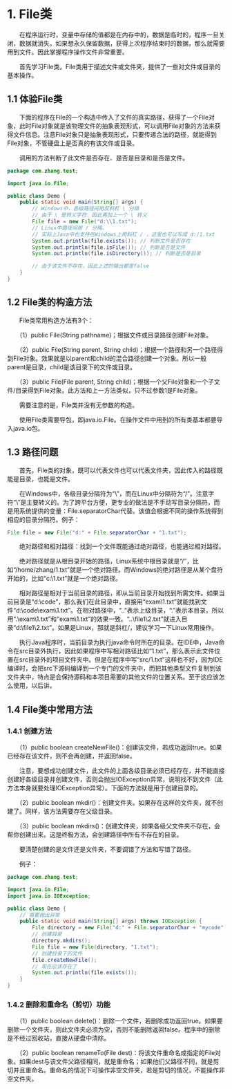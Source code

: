 # 1. File类

　　在程序运行时，变量中存储的值都是在内存中的，数据是临时的，程序一旦关闭，数据就消失。如果想永久保留数据，获得上次程序结束时的数据，那么就需要用到文件。因此掌握程序操作文件非常重要。

　　首先学习File类。File类用于描述文件或文件夹，提供了一些对文件或目录的基本操作。

## 1.1 体验File类

　　下面的程序在File的一个构造中传入了文件的真实路径，获得了一个File对象，此时File对象就是该物理文件的抽象表现形式，可以调用File对象的方法来获得文件信息。注意File对象只是抽象表现形式，只要传递合法的路径，就能得到File对象，不管硬盘上是否真的有该文件或目录。

　　调用的方法判断了此文件是否存在、是否是目录和是否是文件。

```java
package com.zhang.test;

import java.io.File;

public class Demo {
    public static void main(String[] args) {
        // Windows中，各级路径间用反斜杠 \ 分隔
        // 由于 \ 是转义字符，因此再加上一个 \ 转义
        File file = new File("d:\\1.txt");
        // Linux中路径间用 / 分隔。
        // 实际上Java中也支持在Windows上用斜杠 / ，这里也可以写成 d:/1.txt
        System.out.println(file.exists()); // 判断文件是否存在
        System.out.println(file.isFile()); // 判断是否是文件
        System.out.println(file.isDirectory()); // 判断是否是目录

        // 由于该文件不存在，因此上述的输出都是false
    }
}
```

## 1.2 File类的构造方法

　　File类常用构造方法有3个：

　　（1）public File(String pathname)；根据文件或目录路径创建File对象。

　　（2）public File(String parent, String child)；根据一个路径和另一个路径得到File对象。效果就是以parent和child的混合路径创建一个对象。所以一般parent是目录，child是该目录下的文件或目录。

　　（3）public File(File parent, String child)；根据一个父File对象和一个子文件/目录得到File对象。此方法和上一方法类似，只不过参数1是File对象。

　　需要注意的是，File类并没有无参数的构造。

　　使用File类需要导包，即java.io.File。在操作文件中用到的所有类基本都要导入java.io包。

## 1.3 路径问题

　　首先，File类的对象，既可以代表文件也可以代表文件夹，因此传入的路径既能是目录，也能是文件。

　　在Windows中，各级目录分隔符为“\”，而在Linux中分隔符为“/”。注意字符“\”是主要转义的。为了跨平台方便，更专业的做法是不手动写目录分隔符，而是用系统提供的变量：File.separatorChar代替。该值会根据不同的操作系统得到相应的目录分隔符。例子：

```java
File file = new File("d:" + File.separatorChar + "1.txt");
```

　　绝对路径和相对路径：找到一个文件既能通过绝对路径，也能通过相对路径。

　　绝对路径就是从根目录开始的路径，Linux系统中根目录就是“/”，比如“/home/zhang/1.txt”就是一个绝对路径。而Windows的绝对路径是从某个盘符开始的，比如“c:\1.txt”就是一个绝对路径。

　　相对路径是相对于当前目录的路径，即从当前目录开始找到所需文件。如果当前目录是“d:\code”，那么我们在此目录中，直接用“exam\1.txt”就能找到文件“d:\code\exam\1.txt”。在相对路径中，“..”表示上级目录，“.”表示本目录，所以用“.\exam\1.txt”和“exam\1.txt”的效果一致。“..\file1\2.txt”就进入目录“d:\file1\2.txt”。如果是Linux，那就是斜杠/，建议学习一下Linux常用操作。

　　执行Java程序时，当前目录为执行java命令时所在的目录。在IDE中，Java命令在src目录外执行，因此如果程序中写相对路径比如“1.txt”，那么表示此文件位置在src目录外的项目文件夹中。但是在程序中写“src/1.txt”这样也不好，因为IDE编译时，会把src下源码编译到一个专门的文件夹中，而把其他类型文件复制到该文件夹中，特点是会保持源码和本项目需要的其他文件的位置关系。至于这应该怎么使用，以后讲。

## 1.4 File类中常用方法

### 1.4.1 创建方法

　　（1）public boolean createNewFile()：创建该文件，若成功返回true。如果已经存在该文件，则不会再创建，并返回false。

　　注意，要想成功创建文件，此文件的上面各级目录必须已经存在，并不能直接创建好各级目录并创建文件，否则会抛出IOException异常，说明找不到文件（此方法本身就要处理IOException异常）。下面的方法就是用于创建目录的。

　　（2）public boolean mkdir()：创建文件夹。如果存在这样的文件夹，就不创建了。同样，该方法需要存在父级目录。

　　（3）public boolean mkdirs()：创建文件夹，如果各级父文件夹不存在，会帮你创建出来。这是终极方法，会创建路径中所有不存在的目录。

　　要清楚创建的是文件还是文件夹，不要调错了方法和写错了路径。

　　例子：

```java
package com.zhang.test;

import java.io.File;
import java.io.IOException;

public class Demo {
    // 需要抛出异常
    public static void main(String[] args) throws IOException {
        File directory = new File("d:" + File.separatorChar + "mycode");
        // 创建目录
        directory.mkdirs();
        File file = new File(directory, "1.txt");
        // 创建目录下的文件
        file.createNewFile();
        // 现在应该存在了
        System.out.println(file.exists());
    }
}
```

### 1.4.2 删除和重命名（剪切）功能

　　（1）public boolean delete()：删除一个文件，若删除成功返回true。如果要删除一个文件夹，则此文件夹必须为空，否则不能删除返回false。程序中的删除是不经过回收站，直接从硬盘中清除。

　　（2）public boolean renameTo(File dest)：将该文件重命名成指定的File对象。如果dest与该文件父路径相同，就是重命名；如果他们父路径不同，就是剪切并且重命名。重命名的情况下可操作非空文件夹，若是剪切的情况，不能操作非空文件夹。
